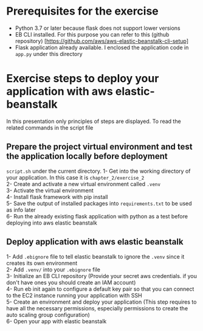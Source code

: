 # Prerequisites for the exercise

- Python 3.7 or later because flask does not support lower versions
- EB CLI installed. For this purpose you can refer to this (github repository) [https://github.com/aws/aws-elastic-beanstalk-cli-setup]
- Flask application already available. I enclosed the application code in `app.py` under this directory

# Exercise steps to deploy your application with aws elastic-beanstalk
In this presentation only principles of steps are displayed. To read the related commands in the script file
## Prepare the project virtual environment and test the application locally before deployment
 `script.sh` under the current directory.
1- Get into the working directory of your application. In this case it is `chapter_2/exercise_2`  
2- Create and activate a new virtual environment called `.venv`  
3- Activate the virtual environment  
4- Install flask framework with pip install  
5- Save the output of installed packages into `requirements.txt` to be used as info later  
6- Run the already existing flask application with python as a test before deploying into aws elastic beanstalk  
## Deploy application with aws elastic beanstalk
1- Add `.ebignore` file to tell elastic beanstalk to ignore the `.venv` since it creates its own environment  
2- Add `.venv/` into your `.ebignore` file   
3- Initialize an EB CLI repository (Provide your secret aws credentials. if you don't have ones you should create an IAM account)  
4- Run eb init again to configure a default key pair so that you can connect to the EC2 instance running your application with SSH  
5- Create an environment and deploy your application (This step requires to have all the necessary permissions, especially permissions to create the auto scaling group configuration)  
6- Open your app with elastic beanstalk 
